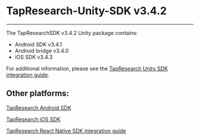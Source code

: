 # TapResearch-Unity-SDK v3.4.2
---

The TapResearchSDK v3.4.2 Unity package contains:
* Android SDK v3.4.1
* Android bridge v3.4.0
* iOS SDK v3.4.3

For additional information, please see the [TapResearch Unity SDK integration guide](https://supply-docs.tapresearch.com/docs/unity-integration).

## Other platforms:

[TapResearch Android SDK](https://supply-docs.tapresearch.com/docs/android-integration)  

[TapResearch iOS SDK](https://supply-docs.tapresearch.com/docs/ios-integration)  

[TapResearch React Native SDK integration guide](https://supply-docs.tapresearch.com/docs/react-integration)
